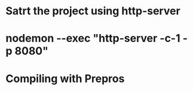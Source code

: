 # Satrt the project using http-server
# nodemon --exec "http-server -c-1 -p 8080"

# Compiling with Prepros